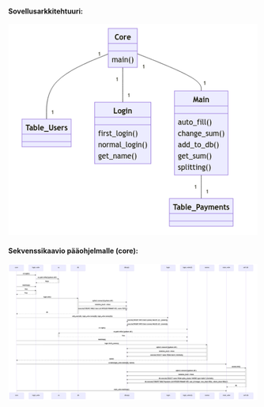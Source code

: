 #### Sovellusarkkitehtuuri:
![arkkitehtuuri](arkkitehtuuri.png)
#### Sekvenssikaavio pääohjelmalle (core):
![sekvenssikaavio](sequence.png)